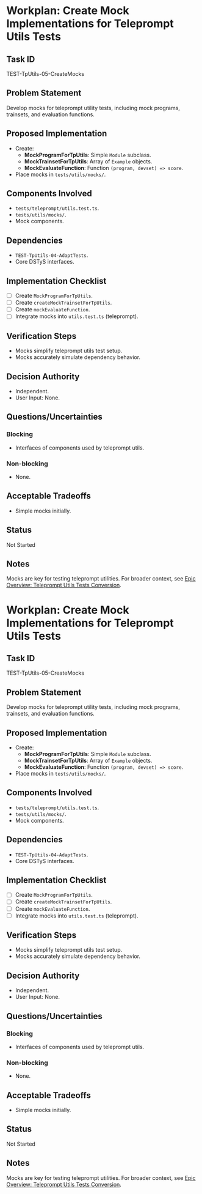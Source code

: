 # Workplan: Create Mock Implementations for Teleprompt Utils Tests

## Task ID
TEST-TpUtils-05-CreateMocks

## Problem Statement
Develop mocks for teleprompt utility tests, including mock programs, trainsets, and evaluation functions.

## Proposed Implementation
- Create:
    - **MockProgramForTpUtils**: Simple `Module` subclass.
    - **MockTrainsetForTpUtils**: Array of `Example` objects.
    - **MockEvaluateFunction**: Function `(program, devset) => score`.
- Place mocks in `tests/utils/mocks/`.

## Components Involved
- `tests/teleprompt/utils.test.ts`.
- `tests/utils/mocks/`.
- Mock components.

## Dependencies
- `TEST-TpUtils-04-AdaptTests`.
- Core DSTyS interfaces.

## Implementation Checklist
- [ ] Create `MockProgramForTpUtils`.
- [ ] Create `createMockTrainsetForTpUtils`.
- [ ] Create `mockEvaluateFunction`.
- [ ] Integrate mocks into `utils.test.ts` (teleprompt).

## Verification Steps
- Mocks simplify teleprompt utils test setup.
- Mocks accurately simulate dependency behavior.

## Decision Authority
- Independent.
- User Input: None.

## Questions/Uncertainties
### Blocking
- Interfaces of components used by teleprompt utils.
### Non-blocking
- None.

## Acceptable Tradeoffs
- Simple mocks initially.

## Status
Not Started

## Notes
Mocks are key for testing teleprompt utilities.
For broader context, see [Epic Overview: Teleprompt Utils Tests Conversion](../../docs/planning/workplans/TEST-TelepromptUtilsTests.md).
# Workplan: Create Mock Implementations for Teleprompt Utils Tests

## Task ID
TEST-TpUtils-05-CreateMocks

## Problem Statement
Develop mocks for teleprompt utility tests, including mock programs, trainsets, and evaluation functions.

## Proposed Implementation
- Create:
    - **MockProgramForTpUtils**: Simple `Module` subclass.
    - **MockTrainsetForTpUtils**: Array of `Example` objects.
    - **MockEvaluateFunction**: Function `(program, devset) => score`.
- Place mocks in `tests/utils/mocks/`.

## Components Involved
- `tests/teleprompt/utils.test.ts`.
- `tests/utils/mocks/`.
- Mock components.

## Dependencies
- `TEST-TpUtils-04-AdaptTests`.
- Core DSTyS interfaces.

## Implementation Checklist
- [ ] Create `MockProgramForTpUtils`.
- [ ] Create `createMockTrainsetForTpUtils`.
- [ ] Create `mockEvaluateFunction`.
- [ ] Integrate mocks into `utils.test.ts` (teleprompt).

## Verification Steps
- Mocks simplify teleprompt utils test setup.
- Mocks accurately simulate dependency behavior.

## Decision Authority
- Independent.
- User Input: None.

## Questions/Uncertainties
### Blocking
- Interfaces of components used by teleprompt utils.
### Non-blocking
- None.

## Acceptable Tradeoffs
- Simple mocks initially.

## Status
Not Started

## Notes
Mocks are key for testing teleprompt utilities.
For broader context, see [Epic Overview: Teleprompt Utils Tests Conversion](../../docs/planning/workplans/TEST-TelepromptUtilsTests.md).
